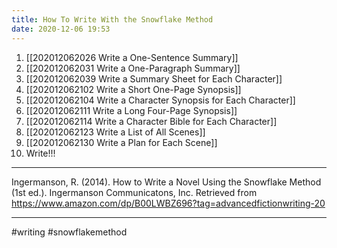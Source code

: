 ```yaml
---
title: How To Write With the Snowflake Method
date: 2020-12-06 19:53
---
```


1. [[202012062026 Write a One-Sentence Summary]]
2. [[202012062031 Write a One-Paragraph Summary]]
3. [[202012062039 Write a Summary Sheet for Each Character]]
4. [[202012062102 Write a Short One-Page Synopsis]]
5. [[202012062104 Write a Character Synopsis for Each Character]]
6. [[202012062111 Write a Long Four-Page Synopsis]]
7. [[202012062114 Write a Character Bible for Each Character]]
8. [[202012062123 Write a List of All Scenes]]
9. [[202012062130 Write a Plan for Each Scene]]
10. Write!!!

---

Ingermanson, R. (2014). How to Write a Novel Using the Snowflake Method (1st ed.). Ingermanson Communicatons, Inc. Retrieved from https://www.amazon.com/dp/B00LWBZ696?tag=advancedfictionwriting-20

---

#writing #snowflakemethod
